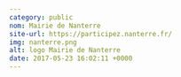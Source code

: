 ```yaml
---
category: public
nom: Mairie de Nanterre
site-url: https://participez.nanterre.fr/
img: nanterre.png
alt: logo Mairie de Nanterre
date: 2017-05-23 16:02:11 +0000
---
```

